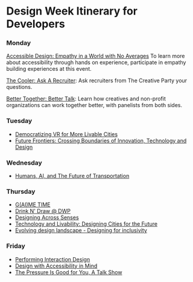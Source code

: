 # Design Week Itinerary for Developers

### Monday
[Accessible Design: Empathy in a World with No Averages](https://designportland.org/festival/2019/schedule/accessible-design-empathy-in-a-world-with-no-averages)
To learn more about accessibility through hands on experience, participate in empathy building experiences at this event.

[The Cooler: Ask A Recruiter](https://designportland.org/festival/2019/schedule/the-cooler-ask-a-recruiter): 
Ask recruiters from The Creative Party your questions.

[Better Together: Better Talk](https://designportland.org/festival/2019/schedule/better-together-better-talk): 
Learn how creatives and non-profit organizations can work together better, with panelists from both sides.

### Tuesday
- [Democratizing VR for More Livable Cities](https://designportland.org/festival/2019/schedule/democratizing-vr-for-more-livable-cities)
- [Future Frontiers: Crossing Boundaries of Innovation, Technology and Design](https://designportland.org/festival/2019/schedule/future-frontiers-crossing-boundaries-of-innovation-technology-and-design-what-does-this-mean-for-the-future-role-of-designers-makers-and-brands-an-exhibit-and-discussion-with-francis-bitonti-asher-levine-billie-whitehouse)

### Wednesday
- [Humans, AI, and The Future of Transportation](https://designportland.org/festival/2019/schedule/humans-ai-and-the-future-of-transportation)

### Thursday
- [G(AI)ME TIME](https://designportland.org/festival/2019/schedule/gaime-time)
- [Drink N' Draw @ DWP](https://designportland.org/festival/2019/schedule/portland-indie-game-squad-presents-drink-n-draw-dwp)
- [Designing Across Senses](https://designportland.org/festival/2019/schedule/designing-across-senses)
- [Technology and Livability: Designing Cities for the Future](https://designportland.org/festival/2019/schedule/technology-and-livability-designing-cities-for-the-future)
- [Evolving design landscape - Designing for inclusivity](https://designportland.org/festival/2019/schedule/evolving-design-landscape-designing-for-inclusivity)

### Friday
- [Performing Interaction Design](https://designportland.org/festival/2019/schedule/performing-interaction-design)
- [Design with Accessibility in Mind](https://designportland.org/festival/2019/schedule/design-with-accessibility-in-mind)
- [The Pressure Is Good for You, A Talk Show](https://designportland.org/festival/2019/schedule/the-pressure-is-good-for-you-a-talk-show)
